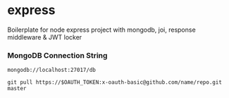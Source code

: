 # express

Boilerplate for node express project with mongodb, joi, response middleware &amp; JWT locker

### MongoDB Connection String

```
mongodb://localhost:27017/db
```

```
git pull https://$OAUTH_TOKEN:x-oauth-basic@github.com/name/repo.git master
```
